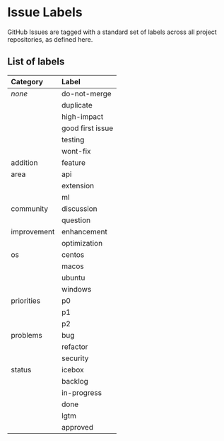 # Issue Labels

GitHub Issues are tagged with a standard set of labels across all project repositories, as defined here.

## List of labels

| Category    | Label
| :--------   | :----
| *none*      | do-not-merge
|             | duplicate
|             | high-impact
|             | good first issue
|             | testing
|             | wont-fix
| addition    | feature
| area        | api
|             | extension
|             | ml
| community   | discussion
|             | question
| improvement | enhancement
|             | optimization
| os          | centos
|             | macos
|             | ubuntu
|             | windows
| priorities  | p0
|             | p1
|             | p2
| problems    | bug
|             | refactor
|             | security
| status      | icebox
|             | backlog
|             | in-progress
|             | done
|             | lgtm
|             | approved
